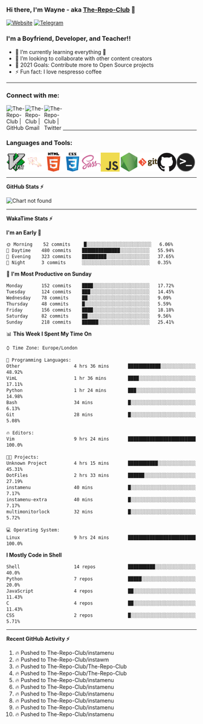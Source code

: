 ### Hi there, I'm Wayne - aka [The-Repo-Club][website] 👋

[![Website](https://img.shields.io/website?label=github.com/The-Repo-Club/&color=orange&style=flat-square&url=https://github.com/The-Repo-Club/)][website]
[![Telegram](https://img.shields.io/badge/Chat%20on-Telegram-orange.svg?color=orange&logo=telegram&style=flat-square)][telegram]

### I'm a Boyfriend, Developer, and Teacher!!

- 🌱 I’m currently learning everything 🤣
- 👯 I’m looking to collaborate with other content creators
- 🥅 2021 Goals: Contribute more to Open Source projects
- ⚡ Fun fact: I love nespresso coffee

---
### Connect with me:

[<img align="left" alt="The-Repo-Club | GitHub" width="50px" src="https://cdn.jsdelivr.net/npm/simple-icons@v3/icons/github.svg" />][website]
[<img align="left" alt="The-Repo-Club | Gmail" width="50px" src="https://cdn.jsdelivr.net/npm/simple-icons@v3/icons/gmail.svg" />][email]
[<img align="left" alt="The-Repo-Club | Twitter" width="50px" src="https://cdn.jsdelivr.net/npm/simple-icons@v3/icons/telegram.svg" />][telegram]

[website]: https://github.com/The-Repo-Club/
[email]: mailto:wayne6324@gmail.com
[telegram]: https://t.me/TheRepoClub

<br />
<br />
<br />

---
### Languages and Tools:

<img align="left" alt="Vim" width="50px" src="https://raw.githubusercontent.com/github/explore/80688e429a7d4ef2fca1e82350fe8e3517d3494d/topics/vim/vim.png" />
<img align="left" alt="Fish" width="50px" src="https://raw.githubusercontent.com/github/explore/80688e429a7d4ef2fca1e82350fe8e3517d3494d/topics/fish/fish.png" />
<img align="left" alt="HTML5" width="50px" src="https://raw.githubusercontent.com/github/explore/80688e429a7d4ef2fca1e82350fe8e3517d3494d/topics/html/html.png" />
<img align="left" alt="CSS3" width="50px" src="https://raw.githubusercontent.com/github/explore/80688e429a7d4ef2fca1e82350fe8e3517d3494d/topics/css/css.png" />
<img align="left" alt="Sass" width="50px" src="https://raw.githubusercontent.com/github/explore/80688e429a7d4ef2fca1e82350fe8e3517d3494d/topics/sass/sass.png" />
<img align="left" alt="JavaScript" width="50px" src="https://raw.githubusercontent.com/github/explore/80688e429a7d4ef2fca1e82350fe8e3517d3494d/topics/javascript/javascript.png" />
<img align="left" alt="Node.js" width="50px" src="https://raw.githubusercontent.com/github/explore/80688e429a7d4ef2fca1e82350fe8e3517d3494d/topics/nodejs/nodejs.png" />
<img align="left" alt="Git" width="50px" src="https://raw.githubusercontent.com/github/explore/80688e429a7d4ef2fca1e82350fe8e3517d3494d/topics/git/git.png" />
<img align="left" alt="GitHub" width="50px" src="https://raw.githubusercontent.com/github/explore/78df643247d429f6cc873026c0622819ad797942/topics/github/github.png" />
<img align="left" alt="Terminal" width="50px" src="https://raw.githubusercontent.com/github/explore/80688e429a7d4ef2fca1e82350fe8e3517d3494d/topics/terminal/terminal.png" />

<br />
<br />
<br />

---

**GitHub Stats ⚡**

![Chart not found](https://github-readme-stats.vercel.app/api?username=The-Repo-Club&theme=tokyonight&show_icons=true&count_private=true&hide_border=true&include_all_commits=true&custom_title=The-Repo-Club%27s+GitHub+Stats)


---

**WakaTime Stats ⚡**

<!--START_SECTION:waka-->
**I'm an Early 🐤** 

```text
🌞 Morning    52 commits     █░░░░░░░░░░░░░░░░░░░░░░░░   6.06% 
🌆 Daytime    480 commits    ██████████████░░░░░░░░░░░   55.94% 
🌃 Evening    323 commits    █████████░░░░░░░░░░░░░░░░   37.65% 
🌙 Night      3 commits      ░░░░░░░░░░░░░░░░░░░░░░░░░   0.35%

```
📅 **I'm Most Productive on Sunday** 

```text
Monday       152 commits    ████░░░░░░░░░░░░░░░░░░░░░   17.72% 
Tuesday      124 commits    ███░░░░░░░░░░░░░░░░░░░░░░   14.45% 
Wednesday    78 commits     ██░░░░░░░░░░░░░░░░░░░░░░░   9.09% 
Thursday     48 commits     █░░░░░░░░░░░░░░░░░░░░░░░░   5.59% 
Friday       156 commits    ████░░░░░░░░░░░░░░░░░░░░░   18.18% 
Saturday     82 commits     ██░░░░░░░░░░░░░░░░░░░░░░░   9.56% 
Sunday       218 commits    ██████░░░░░░░░░░░░░░░░░░░   25.41%

```


📊 **This Week I Spent My Time On** 

```text
⌚︎ Time Zone: Europe/London

💬 Programming Languages: 
Other                    4 hrs 36 mins       ████████████░░░░░░░░░░░░░   48.92% 
VimL                     1 hr 36 mins        ████░░░░░░░░░░░░░░░░░░░░░   17.11% 
Python                   1 hr 24 mins        ███░░░░░░░░░░░░░░░░░░░░░░   14.98% 
Bash                     34 mins             █░░░░░░░░░░░░░░░░░░░░░░░░   6.13% 
Git                      28 mins             █░░░░░░░░░░░░░░░░░░░░░░░░   5.08%

🔥 Editors: 
Vim                      9 hrs 24 mins       █████████████████████████   100.0%

🐱‍💻 Projects: 
Unknown Project          4 hrs 15 mins       ███████████░░░░░░░░░░░░░░   45.31% 
DotFiles                 2 hrs 33 mins       ██████░░░░░░░░░░░░░░░░░░░   27.19% 
instamenu                40 mins             █░░░░░░░░░░░░░░░░░░░░░░░░   7.17% 
instamenu-extra          40 mins             █░░░░░░░░░░░░░░░░░░░░░░░░   7.17% 
multimonitorlock         32 mins             █░░░░░░░░░░░░░░░░░░░░░░░░   5.72%

💻 Operating System: 
Linux                    9 hrs 24 mins       █████████████████████████   100.0%

```

**I Mostly Code in Shell** 

```text
Shell                    14 repos            ██████████░░░░░░░░░░░░░░░   40.0% 
Python                   7 repos             █████░░░░░░░░░░░░░░░░░░░░   20.0% 
JavaScript               4 repos             ██░░░░░░░░░░░░░░░░░░░░░░░   11.43% 
C                        4 repos             ██░░░░░░░░░░░░░░░░░░░░░░░   11.43% 
CSS                      2 repos             █░░░░░░░░░░░░░░░░░░░░░░░░   5.71%

```



<!--END_SECTION:waka-->

---

**Recent GitHub Activity :zap:**

<!--START_SECTION:activity-->
1. 🔥 Pushed to The-Repo-Club/instamenu
2. 🔥 Pushed to The-Repo-Club/instawm
3. 🔥 Pushed to The-Repo-Club/The-Repo-Club
4. 🔥 Pushed to The-Repo-Club/The-Repo-Club
5. 🔥 Pushed to The-Repo-Club/instamenu
6. 🔥 Pushed to The-Repo-Club/instamenu
7. 🔥 Pushed to The-Repo-Club/instamenu
8. 🔥 Pushed to The-Repo-Club/instamenu
9. 🔥 Pushed to The-Repo-Club/instamenu
10. 🔥 Pushed to The-Repo-Club/instamenu
<!--END_SECTION:activity-->
